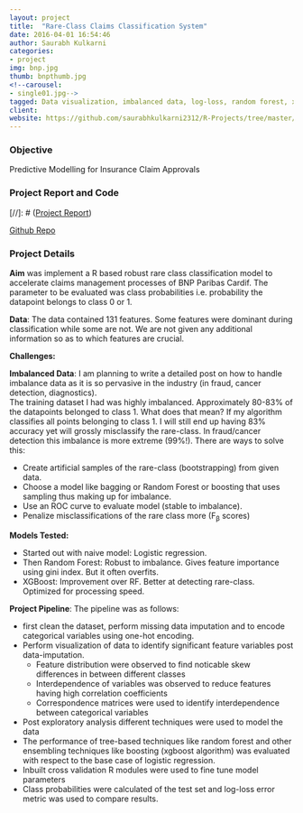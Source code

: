 ```yaml
---
layout: project
title:  "Rare-Class Claims Classification System"
date: 2016-04-01 16:54:46
author: Saurabh Kulkarni
categories:
- project
img: bnp.jpg
thumb: bnpthumb.jpg
<!--carousel:
- single01.jpg-->
tagged: Data visualization, imbalanced data, log-loss, random forest, xgboost
client: 
website: https://github.com/saurabhkulkarni2312/R-Projects/tree/master/BNP-Paribas-Claims-Management
---
```

### Objective
Predictive Modelling for Insurance Claim Approvals

### Project Report and Code
[//]: # ([Project Report](../assets/writeups/Insurance-Claims-Classification-Report.pdf))

[Github Repo](https://github.com/saurabhkulkarni2312/R-Projects/tree/master/BNP-Paribas-Claims-Management)

### Project Details
**Aim** was implement a R based robust rare class classification model to accelerate claims management processes of BNP Paribas Cardif. The parameter to be evaluated was class probabilities i.e. probability the datapoint belongs to class 0 or 1. 

**Data**: The data contained 131 features. Some features were dominant during classification while some are not. We are not given any additional information so as to which features are crucial.

**Challenges:**

__Imbalanced Data__: I am planning to write a detailed post on how to handle imbalance data as it is so pervasive in the industry (in fraud, cancer detection, diagnostics).  
The training dataset I had was highly imbalanced. Approximately 80-83% of the datapoints belonged to class 1. What does that mean? If my algorithm classifies all points belonging to class 1.
I will still end up having 83% accuracy yet will grossly misclassify the rare-class. In fraud/cancer detection this imbalance is more extreme (99%!).
There are ways to solve this: 
- Create artificial samples of the rare-class (bootstrapping) from given data. 
- Choose a model like bagging or Random Forest or boosting that uses sampling thus making up for imbalance. 
- Use an ROC curve to evaluate model (stable to imbalance). 
- Penalize misclassifications of the rare class more (F<sub>&beta;</sub> scores)

**Models Tested:**
- Started out with naive model: Logistic regression.
- Then Random Forest: Robust to imbalance. Gives feature importance using gini index. But it often overfits.
- XGBoost: Improvement over RF. Better at detecting rare-class. Optimized for processing speed.  

**Project Pipeline**:
The pipeline was as follows: 
- first clean the dataset, perform missing data imputation and to encode categorical variables using one-hot encoding. 
- Perform visualization of data to identify significant feature variables post data-imputation.
    - Feature distribution were observed to find noticable skew differences in between different classes
    - Interdependence of variables was observed to reduce features having high correlation coefficients
    - Correspondence matrices were used to identify interdependence between categorical variables
- Post exploratory analysis different techniques were used to model the data
- The performance of tree-based techniques like random forest and other ensembling techniques like boosting (xgboost algorithm) was evaluated with respect to the base case of logistic regression. 
- Inbuilt cross validation R modules were used to fine tune model parameters
- Class probabilities were calculated of the test set and log-loss error metric was used to compare results.